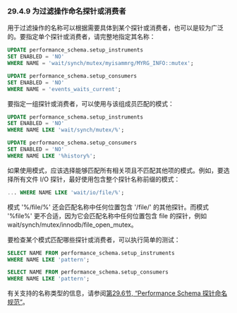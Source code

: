 ### 29.4.9 为过滤操作命名探针或消费者

用于过滤操作的名称可以根据需要具体到某个探针或消费者，也可以是较为广泛的。要指定单个探针或消费者，请完整地指定其名称：

```sql
UPDATE performance_schema.setup_instruments
SET ENABLED = 'NO'
WHERE NAME = 'wait/synch/mutex/myisammrg/MYRG_INFO::mutex';

UPDATE performance_schema.setup_consumers
SET ENABLED = 'NO'
WHERE NAME = 'events_waits_current';
```

要指定一组探针或消费者，可以使用与该组成员匹配的模式：

```sql
UPDATE performance_schema.setup_instruments
SET ENABLED = 'NO'
WHERE NAME LIKE 'wait/synch/mutex/%';

UPDATE performance_schema.setup_consumers
SET ENABLED = 'NO'
WHERE NAME LIKE '%history%';
```

如果使用模式，应该选择能够匹配所有相关项且不匹配其他项的模式。例如，要选择所有文件 I/O 探针，最好使用包含整个探针名称前缀的模式：

```sql
... WHERE NAME LIKE 'wait/io/file/%';
```

模式 '%/file/%' 还会匹配名称中任何位置包含 '/file/' 的其他探针。而模式 '%file%' 更不合适，因为它会匹配名称中任何位置包含 file 的探针，例如 wait/synch/mutex/innodb/file_open_mutex。

要检查某个模式匹配哪些探针或消费者，可以执行简单的测试：

```sql
SELECT NAME FROM performance_schema.setup_instruments
WHERE NAME LIKE 'pattern';

SELECT NAME FROM performance_schema.setup_consumers
WHERE NAME LIKE 'pattern';
```

有关支持的名称类型的信息，请参阅[第29.6节, “Performance Schema 探针命名规范”](#29.6)。